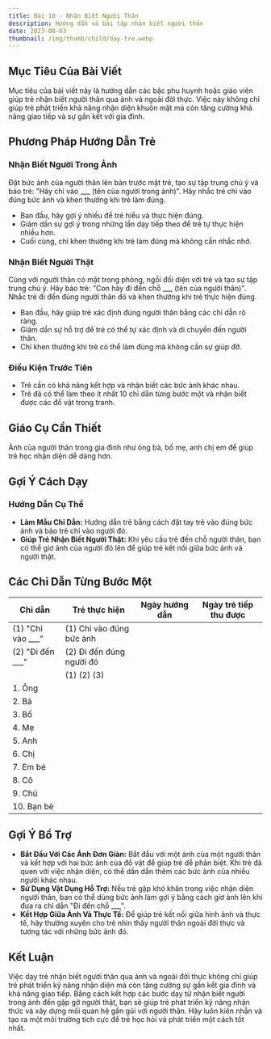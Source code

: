 ```yaml
---
title: Bài 10 - Nhận Biết Người Thân
description: Hướng dẫn và bài tập nhận biết người thân
date: 2023-08-03
thumbnail: /img/thumb/child/day-tre.webp
---
```

## Mục Tiêu Của Bài Viết

Mục tiêu của bài viết này là hướng dẫn các bậc phụ huynh hoặc giáo viên giúp trẻ nhận biết người thân qua ảnh và ngoài đời thực. Việc này không chỉ giúp trẻ phát triển khả năng nhận diện khuôn mặt mà còn tăng cường khả năng giao tiếp và sự gắn kết với gia đình.

## Phương Pháp Hướng Dẫn Trẻ

### Nhận Biết Người Trong Ảnh

Đặt bức ảnh của người thân lên bàn trước mặt trẻ, tạo sự tập trung chú ý và bảo trẻ: "Hãy chỉ vào ___ (tên của người trong ảnh)". Hãy nhắc trẻ chỉ vào đúng bức ảnh và khen thưởng khi trẻ làm đúng.

- Ban đầu, hãy gợi ý nhiều để trẻ hiểu và thực hiện đúng.
- Giảm dần sự gợi ý trong những lần dạy tiếp theo để trẻ tự thực hiện nhiều hơn.
- Cuối cùng, chỉ khen thưởng khi trẻ làm đúng mà không cần nhắc nhở.

### Nhận Biết Người Thật

Cùng với người thân có mặt trong phòng, ngồi đối diện với trẻ và tạo sự tập trung chú ý. Hãy bảo trẻ: "Con hãy đi đến chỗ ___ (tên của người thân)". Nhắc trẻ đi đến đúng người thân đó và khen thưởng khi trẻ thực hiện đúng.

- Ban đầu, hãy giúp trẻ xác định đúng người thân bằng các chỉ dẫn rõ ràng.
- Giảm dần sự hỗ trợ để trẻ có thể tự xác định và di chuyển đến người thân.
- Chỉ khen thưởng khi trẻ có thể làm đúng mà không cần sự giúp đỡ.

### Điều Kiện Trước Tiên

- Trẻ cần có khả năng kết hợp và nhận biết các bức ảnh khác nhau.
- Trẻ đã có thể làm theo ít nhất 10 chỉ dẫn từng bước một và nhận biết được các đồ vật trong tranh.

## Giáo Cụ Cần Thiết

Ảnh của người thân trong gia đình như ông bà, bố mẹ, anh chị em để giúp trẻ học nhận diện dễ dàng hơn.

## Gợi Ý Cách Dạy

### Hướng Dẫn Cụ Thể

- **Làm Mẫu Chỉ Dẫn:** Hướng dẫn trẻ bằng cách đặt tay trẻ vào đúng bức ảnh và bảo trẻ chỉ vào người đó.
- **Giúp Trẻ Nhận Biết Người Thật:** Khi yêu cầu trẻ đến chỗ người thân, bạn có thể giơ ảnh của người đó lên để giúp trẻ kết nối giữa bức ảnh và người thật.

## Các Chỉ Dẫn Từng Bước Một

| Chỉ dẫn                  | Trẻ thực hiện                                                        | Ngày hướng dẫn | Ngày trẻ tiếp thu được  |
|--------------------------|---------------------------------------------------------------------|----------------|--------------------------|
| (1) "Chỉ vào ___"        | (1) Chỉ vào đúng bức ảnh                                            |                |                          |
| (2) "Đi đến ___"         | (2) Đi đến đúng người đó                                            |                |                          |
|                          | (1) (2) (3)                                                         |                |                          |
| 1. Ông                   |                                                                      |                |                          |
| 2. Bà                    |                                                                      |                |                          |
| 3. Bố                    |                                                                      |                |                          |
| 4. Mẹ                    |                                                                      |                |                          |
| 5. Anh                   |                                                                      |                |                          |
| 6. Chị                   |                                                                      |                |                          |
| 7. Em bé                 |                                                                      |                |                          |
| 8. Cô                    |                                                                      |                |                          |
| 9. Chú                   |                                                                      |                |                          |
| 10. Bạn bè               |                                                                      |                |                          |

## Gợi Ý Bổ Trợ

- **Bắt Đầu Với Các Ảnh Đơn Giản:** Bắt đầu với một ảnh của một người thân và kết hợp với hai bức ảnh của đồ vật để giúp trẻ dễ phân biệt. Khi trẻ đã quen với việc nhận diện, có thể dần dần thêm các bức ảnh của nhiều người khác nhau.
- **Sử Dụng Vật Dụng Hỗ Trợ:** Nếu trẻ gặp khó khăn trong việc nhận diện người thân, bạn có thể dùng bức ảnh làm gợi ý bằng cách giơ ảnh lên khi đưa ra chỉ dẫn "Đi đến chỗ ___".
- **Kết Hợp Giữa Ảnh Và Thực Tế:** Để giúp trẻ kết nối giữa hình ảnh và thực tế, hãy thường xuyên cho trẻ nhìn thấy người thân ngoài đời thực và tương tác với những bức ảnh đó.

## Kết Luận

Việc dạy trẻ nhận biết người thân qua ảnh và ngoài đời thực không chỉ giúp trẻ phát triển kỹ năng nhận diện mà còn tăng cường sự gắn kết gia đình và khả năng giao tiếp. Bằng cách kết hợp các bước dạy từ nhận biết người trong ảnh đến gặp gỡ người thật, bạn sẽ giúp trẻ phát triển kỹ năng nhận thức và xây dựng mối quan hệ gần gũi với người thân. Hãy luôn kiên nhẫn và tạo ra một môi trường tích cực để trẻ học hỏi và phát triển một cách tốt nhất.

